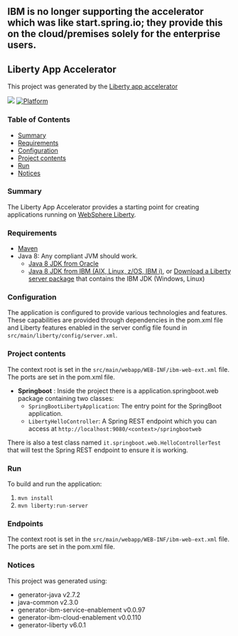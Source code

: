 ## IBM is no longer supporting the accelerator which was like start.spring.io; they provide this on the cloud/premises solely for the enterprise users. 

## Liberty App Accelerator
This project was generated by the [Liberty app accelerator](http://ibm.biz/appaccelerator)

[![](https://img.shields.io/badge/bluemix-powered-blue.svg)](https://bluemix.net)
[![Platform](https://img.shields.io/badge/platform-java-lightgrey.svg?style=flat)](https://www.ibm.com/developerworks/learn/java/)

### Table of Contents
* [Summary](#summary)
* [Requirements](#requirements)
* [Configuration](#configuration)
* [Project contents](#project-contents)
* [Run](#run)
* [Notices](#notices)

### Summary

The Liberty App Accelerator provides a starting point for creating applications running on [WebSphere Liberty](https://developer.ibm.com/wasdev/).


### Requirements
* [Maven](https://maven.apache.org/install.html)
* Java 8: Any compliant JVM should work.
  * [Java 8 JDK from Oracle](http://www.oracle.com/technetwork/java/javase/downloads/index.html)
  * [Java 8 JDK from IBM (AIX, Linux, z/OS, IBM i)](http://www.ibm.com/developerworks/java/jdk/),
    or [Download a Liberty server package](https://developer.ibm.com/assets/wasdev/#filter/assetTypeFilters=PRODUCT)
    that contains the IBM JDK (Windows, Linux)

### Configuration
The application is configured to provide various technologies and features. These capabilities are provided through dependencies in the pom.xml file and Liberty features enabled in the server config file found in `src/main/liberty/config/server.xml`.

### Project contents
The context root is set in the `src/main/webapp/WEB-INF/ibm-web-ext.xml` file. The ports are set in the pom.xml file.     

* **Springboot** : Inside the project there is a application.springboot.web package containing two classes:
    * `SpringBootLibertyApplication`: The entry point for the SpringBoot application.
    * `LibertyHelloController`: A Spring REST endpoint which you can access at `http://localhost:9080/<context>/springbootweb`

There is also a test class named `it.springboot.web.HelloControllerTest` that will test the Spring REST endpoint to ensure it is working.    
### Run

To build and run the application:
1. `mvn install`
1. `mvn liberty:run-server`
 

### Endpoints

The context root is set in the `src/main/webapp/WEB-INF/ibm-web-ext.xml` file. The ports are set in the pom.xml file.

### Notices

This project was generated using:
* generator-java v2.7.2
* java-common v2.3.0
* generator-ibm-service-enablement v0.0.97
* generator-ibm-cloud-enablement v0.0.110
* generator-liberty v6.0.1

